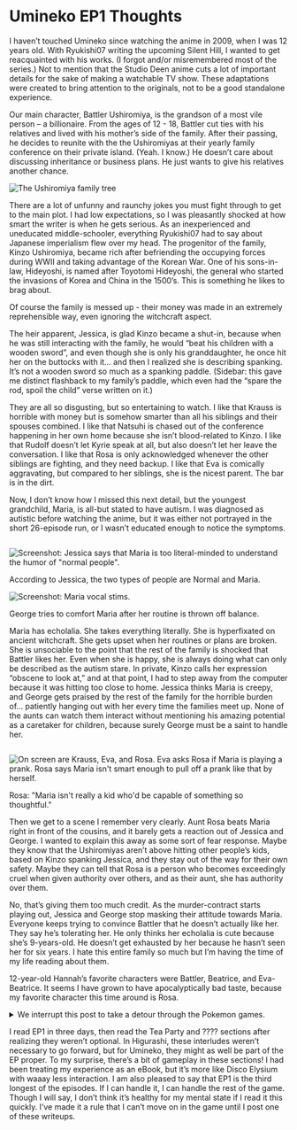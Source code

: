 <div class="flex-all">
    <div class="flex-ui">
        <div class="flex-ui-left"></div><div class="flex-ui-middle">
        </div><div class="flex-ui-right"></div></div>
<div class="flex-writings">

# Umineko EP1 Thoughts

I haven’t touched Umineko since watching the anime in 2009, when I was 12 years old. With Ryukishi07 writing the upcoming Silent Hill, I wanted to get reacquainted with his works. <span>(I forgot and/or misremembered most of the series.)</span> Not to mention that the Studio Deen anime cuts a lot of important details for the sake of making a watchable TV show. These adaptations were created to bring attention to the originals, not to be a good standalone experience.

Our main character, Battler Ushiromiya, is the grandson of a most vile person – a billionaire. From the ages of 12 - 18, Battler cut ties with his relatives and lived with his mother’s side of the family. After their passing, he decides to reunite with the the Ushiromiyas at their yearly family conference on their private island. <span>(Yeah. I know.)</span> He doesn’t care about discussing inheritance or business plans. He just wants to give his relatives another chance.

![The Ushiromiya family tree](familyTree.PNG)

There are a lot of unfunny and raunchy jokes you must fight through to get to the main plot. I had low expectations, so I was pleasantly shocked at how smart the writer is when he gets serious. As an inexperienced and uneducated middle-schooler, everything Ryukishi07 had to say about Japanese imperialism flew over my head. The progenitor of the family, Kinzo Ushiromiya, became rich after befriending the occupying forces during WWII and taking advantage of the Korean War. One of his sons-in-law, Hideyoshi, is named after Toyotomi Hideyoshi, the general who started the invasions of Korea and China in the 1500’s. This is something he likes to brag about.

Of course the family is messed up - their money was made in an extremely reprehensible way, even ignoring the witchcraft aspect.

The heir apparent, Jessica, is glad Kinzo became a shut-in, because when he was still interacting with the family, he would “beat his children with a wooden sword”, and even though she is only his granddaughter, he once hit her on the buttocks with it… and then I realized she is describing spanking. It’s not a wooden sword so much as a spanking paddle. <span>(Sidebar: this gave me distinct flashback to my family’s paddle, which even had the “spare the rod, spoil the child” verse written on it.)</span>

They are all so disgusting, but so entertaining to watch. I like that Krauss is horrible with money but is somehow smarter than all his siblings and their spouses combined. I like that Natsuhi is chased out of the conference happening in her own home because she isn’t blood-related to Kinzo. I like that Rudolf doesn’t let Kyrie speak at all, but also doesn’t let her leave the conversation. I like that Rosa is only acknowledged whenever the other siblings are fighting, and they need backup. I like that Eva is comically aggravating, but compared to her siblings, she is the nicest parent. The bar is in the dirt.

Now, I don’t know how I missed this next detail, but the youngest grandchild, Maria, is all-but stated to have autism. I was diagnosed as autistic before watching the anime, but it was either not portrayed in the short 26-episode run, or I wasn’t educated enough to notice the symptoms.  

<img style="margin-top:1em;" src="maria.PNG" alt="Screenshot: Jessica says that Maria is too literal-minded to understand the humor of &quot;normal people&quot;.">
<p class=caption style="margin-bottom:1em;">According to Jessica, the two types of people are Normal and Maria.</p>
<img src="routine.PNG" alt="Screenshot: Maria vocal stims.">
<p class=caption>George tries to comfort Maria after her routine is thrown off balance.</p>

Maria has echolalia. She takes everything literally. She is hyperfixated on ancient witchcraft. She gets upset when her routines or plans are broken. She is unsociable to the point that the rest of the family is shocked that Battler likes her. Even when she is happy, she is always doing what can only be described as the autism stare. In private, Kinzo calls her expression “obscene to look at,” and at that point, I had to step away from the computer because it was hitting too close to home. Jessica thinks Maria is creepy, and George gets praised by the rest of the family for the horrible burden of… patiently hanging out with her every time the families meet up. None of the aunts can watch them interact without mentioning his amazing potential as a caretaker for children, because surely George must be a saint to handle her.

<img style="margin-top:1em;" src="letter.PNG" alt="On screen are Krauss, Eva, and Rosa. Eva asks Rosa if Maria is playing a prank. Rosa says Maria isn&#39;t smart enough to pull off a prank like that by herself.">
<p class=caption>Rosa: "Maria isn't really a kid who'd be capable of something so thoughtful."</p>

Then we get to a scene I remember very clearly. Aunt Rosa beats Maria right in front of the cousins, and it barely gets a reaction out of Jessica and George. I wanted to explain this away as some sort of fear response. Maybe they know that the Ushiromiyas aren’t above hitting other people’s kids, based on Kinzo spanking Jessica, and they stay out of the way for their own safety. Maybe they can tell that Rosa is a person who becomes exceedingly cruel when given authority over others, and as their aunt, she has authority over them.

No, that’s giving them too much credit. As the murder-contract starts playing out, Jessica and George stop masking their attitude towards Maria. Everyone keeps trying to convince Battler that he doesn’t actually like her. They say he’s tolerating her. He only thinks her echolalia is cute because she’s 9-years-old. He doesn’t get exhausted by her because he hasn’t seen her for six years. I hate this entire family so much but I’m having the time of my life reading about them.

12-year-old Hannah’s favorite characters were Battler, Beatrice, and Eva-Beatrice. It seems I have grown to have apocalyptically bad taste, because my favorite character this time around is Rosa.

<details>
<summary>We interrupt this post to take a detour through the Pokemon games.</summary>
<p>Hearing about Rosa and her bad parenting was my other reason for buying Umineko. I thought Rosa and Maria’s story would satisfy the part of my brain that was expecting more out of Ghetsis and N. I replayed BW a few months ago and I enjoyed all of Team Plasma. Yes, even Ghetsis. Even after reading Pokespe and watching a playthrough of BW2 <span>(I’m not paying $120 on the resale market)</span>. I didn’t bother with the sequels or the manga when they first released over a decade ago, but fans I met online and irl kept urging me to do so. From the way they talked about Gen V, I was expecting Rosa Umineko levels of writing. I do think Ghetsis is a monster, don’t get me wrong. It’s just that considering my own experience with abuse, and after reading Umineko, which explores in-family ableism more thoroughly… in my honest opinion he really is not all that crazy.</p>
<p>That is to be expected. Pokemon is a series made to sell merch of magical animals, and obviously will not give much focus to its human characters. I’m not saying children’s media can’t explore heavy topics. Encanto is super popular with kids, and the backstory is that the family has unresolved trauma after surviving the Colombian Civil War.</p>
<p>What I’m saying is that Umineko is 1.1mil+ words and released by an indie dev. Ryukishi07 burned it onto a bunch of CDs and sold it at Comiket without needing a publisher’s approval. The story I’ve been looking for: what happens when a person who should not be entrusted with kids, especially neurodivergent kids, is given complete and unchecked authority over them? I was never going to find this in a game made for the nintendo DS. I’m disappointed in myself for spending all this time theorizing about the Harmonias and reading between the lines when Umineko was waiting for me. Indie media will always have more storytelling leeway than a big corporation. I don’t know what possessed me to look for a detailed story of ableist parenting in the Pocket Monsters franchise.</p>
<img src="ROSASWEEP.jpg">
<caption>tl;dr ROSA SWEEP</caption></details>

I read EP1 in three days, then read the Tea Party and ???? sections after realizing they weren’t optional. In Higurashi, these interludes weren’t necessary to go forward, but for Umineko, they might as well be part of the EP proper. To my surprise, there’s a bit of gameplay in these sections! I had been treating my experience as an eBook, but it’s more like Disco Elysium with waaay less interaction. I am also pleased to say that EP1 is the third longest of the episodes. If I can handle it, I can handle the rest of the game. Though I will say, I don’t think it’s healthy for my mental state if I read it this quickly. I’ve made it a rule that I can’t move on in the game until I post one of these writeups.

</div>
</div>